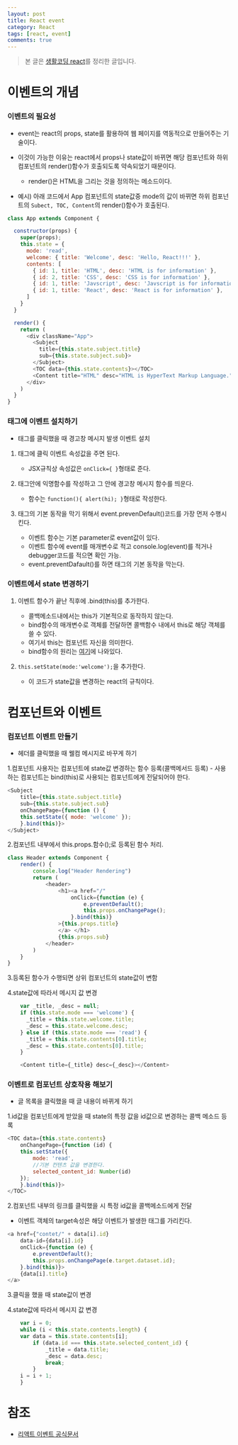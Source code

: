 ```yaml
---
layout: post
title: React event
category: React
tags: [react, event]
comments: true
---
```


> 본 글은 [생활코딩 react](https://www.opentutorials.org/module/4058/24740)를 정리한 글입니다.  

# 이벤트의 개념

### 이벤트의 필요성

- event는 react의 props, state를 활용하여 웹 페이지를 역동적으로 만들어주는 기술이다.

- 이것이 가능한 이유는 react에서 props나 state값이 바뀌면 해당 컴포넌트와 하위 컴포넌트의 render()함수가 호출되도록 약속되었기 때문이다.
    - render()은 HTML을 그리는 것을 정의하는 메소드이다.

- 예시) 아래 코드에서 App 컴포넌트의 state값중 mode의 값이 바뀌면 하위 컴포넌트의 `Subect, TOC, Content`의 render()함수가 호출된다.

```javascript
class App extends Component {

  constructor(props) {
    super(props);
    this.state = {
      mode: 'read',
      welcome: { title: 'Welcome', desc: 'Hello, React!!!' },
      contents: [
        { id: 1, title: 'HTML', desc: 'HTML is for information' },
        { id: 2, title: 'CSS', desc: 'CSS is for information' },
        { id: 1, title: 'Javscript', desc: 'Javscript is for information' },
        { id: 1, title: 'React', desc: 'React is for information' },
      ]
    }
  }

  render() {
    return (
      <div className="App">
        <Subject
          title={this.state.subject.title}
          sub={this.state.subject.sub}>
        </Subject>
        <TOC data={this.state.contents}></TOC>
        <Content title="HTML" desc="HTML is HyperText Markup Language."></Content>
      </div>
    )
  }
}
```
### 태그에 이벤트 설치하기

- 태그를 클릭했을 때 경고창 메시지 발생 이벤트 설치

1.  태그에 클릭 이벤트 속성값을 주면 된다.
    - JSX규칙상 속성값은 `onClick={ }`형태로 준다.

2. 태그안에 익명함수를 작성하고 그 안에 경고창 메시지 함수를 띄운다.
    - 함수는 `function(){ alert(hi); }`형태로 작성한다.

3. 태그의 기본 동작을 막기 위해서 event.prevenDefault()코드를 가장 먼저 수행시킨다.
    - 이벤트 함수는 기본 parameter로 event값이 있다.
    - 이벤트 함수에 event를 매개변수로 적고 console.log(event)를 적거나 debugger코드를 적으면 확인 가능.
    - event.preventDafault()를 하면 태그의 기본 동작을 막는다.


### 이벤트에서 state 변경하기

1. 이벤트 함수가 끝난 직후에 .bind(this)를 추가한다.
    - 콜백메소드내에서는 this가 기본적으로 동작하지 않는다.
    - bind함수의 매개변수로 객체를 전달하면 콜백함수 내에서 this로 해당 객체를 쓸 수 있다.
    - 여기서 this는 컴포넌트 자신을 의미한다.
    - bind함수의 원리는 [여기](https://www.youtube.com/watch?v=o7Id7GMcuFo&feature=emb_title)에 나와있다.

2. `this.setState(mode:'welcome');`을 추가한다.
    - 이 코드가 state값을 변경하는 react의 규칙이다.

# 컴포넌트와 이벤트

### 컴포넌트 이벤트 만들기

- 헤더를 클릭했을 때 웰컴 메시지로 바꾸게 하기

1.컴포넌트 사용자는 컴포넌트에 state값 변경하는 함수 등록(콜백메서드 등록)
    - 사용하는 컴포넌트는 bind(this)로 사용되는 컴포넌트에게 전달되어야 한다.

```javascript
<Subject
    title={this.state.subject.title}
    sub={this.state.subject.sub}
    onChangePage={function () {
    this.setState({ mode: 'welcome' });
    }.bind(this)}>
</Subject>
```

2.컴포넌트 내부에서 this.props.함수();로 등록된 함수 처리.

```javascript
class Header extends Component {
    render() {
        console.log("Header Rendering")
        return (
            <header>
                <h1><a href="/"
                    onClick={function (e) {
                        e.preventDefault();
                        this.props.onChangePage();
                    }.bind(this)}
                >{this.props.title}
                </a> </h1>
                {this.props.sub}
            </header>
        )
    }
}
```

3.등록된 함수가 수행되면 상위 컴포넌트의 state값이 변함

4.state값에 따라서 메시지 값 변경

```javascript
    var _title, _desc = null;
    if (this.state.mode === 'welcome') {
      _title = this.state.welcome.title;
      _desc = this.state.welcome.desc;
    } else if (this.state.mode === 'read') {
      _title = this.state.contents[0].title;
      _desc = this.state.contents[0].title;
    }

    <Content title={_title} desc={_desc}></Content>

```


### 이벤트로 컴포넌트 상호작용 해보기

- 글 목록을 클릭했을 때 글 내용이 바뀌게 하기
 
1.id값을 컴포넌트에게 받았을 때 state의 특정 값을 id값으로 변경하는 콜백 메소드 등록

```javascript
<TOC data={this.state.contents}
    onChangePage={function (id) {
    this.setState({
        mode: 'read',
        //기본 컨텐츠 값을 변경한다.
        selected_content_id: Number(id)
    });
    }.bind(this)}>
</TOC>
```

2.컴포넌트 내부의 링크를 클릭했을 시 특정 id값을 콜백메소드에게 전달
   - 이벤트 객체의 target속성은 해당 이벤트가 발생한 태그를 가리킨다.

```javascript
<a href={"contet/" + data[i].id}
    data-id={data[i].id}
    onClick={function (e) {
        e.preventDefault();
        this.props.onChangePage(e.target.dataset.id);
    }.bind(this)}>
    {data[i].title}
</a>
```

3.클릭을 했을 때 state값이 변경

4.state값에 따라서 메시지 값 변경

```javascript
    var i = 0;
    while (i < this.state.contents.length) {
    var data = this.state.contents[i];
        if (data.id === this.state.selected_content_id) {
            _title = data.title;
            _desc = data.desc;
            break;
        }
    i = i + 1;
    }
```

# 참조
- [리액트 이벤트 공식문서](https://ko.reactjs.org/docs/handling-events.html)

